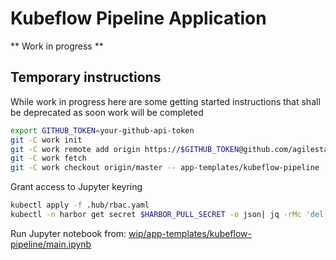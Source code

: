 # Kubeflow Pipeline Application

** Work in progress **

## Temporary instructions

While work in progress here are some getting started instructions that shall be deprecated as soon work will be completed

```bash
export GITHUB_TOKEN=your-github-api-token
git -C work init
git -C work remote add origin https://$GITHUB_TOKEN@github.com/agilestacks/applications
git -C work fetch
git -C work checkout origin/master -- app-templates/kubeflow-pipeline
```

Grant access to Jupyter keyring
```bash
kubectl apply -f .hub/rbac.yaml
kubectl -n harbor get secret $HARBOR_PULL_SECRET -o json| jq -rMc 'del(.metadata.namespace)' | kubectl apply -f -
```

Run Jupyter notebook from: [wip/app-templates/kubeflow-pipeline/main.ipynb](main.ipynb)

